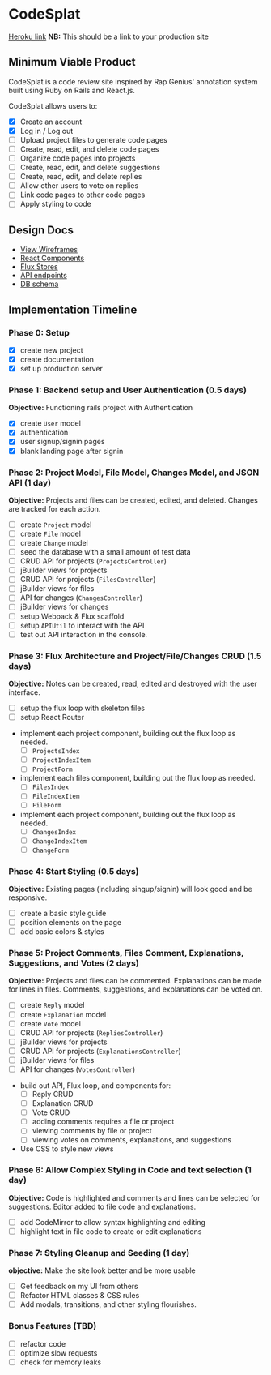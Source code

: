 # CodeSplat

[Heroku link][heroku] **NB:** This should be a link to your production site

[heroku]: https://mw-rgc.herokuapp.com/

## Minimum Viable Product

CodeSplat is a code review site inspired by Rap Genius' annotation system built using Ruby on Rails and React.js.

CodeSplat allows users to:

<!-- This is a Markdown checklist. Use it to keep track of your
progress. Put an x between the brackets for a checkmark: [x] -->

- [x] Create an account
- [x] Log in / Log out
- [ ] Upload project files to generate code pages
- [ ] Create, read, edit, and delete code pages
- [ ] Organize code pages into projects
- [ ] Create, read, edit, and delete suggestions
- [ ] Create, read, edit, and delete replies
- [ ] Allow other users to vote on replies
- [ ] Link code pages to other code pages
- [ ] Apply styling to code

## Design Docs
* [View Wireframes][views]
* [React Components][components]
* [Flux Stores][stores]
* [API endpoints][api-endpoints]
* [DB schema][schema]

[views]: ./docs/views.md
[components]: ./docs/components.md
[stores]: ./docs/stores.md
[api-endpoints]: ./docs/api-endpoints.md
[schema]: ./docs/schema.md

## Implementation Timeline

### Phase 0: Setup
- [x] create new project
- [x] create documentation
- [x] set up production server

### Phase 1: Backend setup and User Authentication (0.5 days)

**Objective:** Functioning rails project with Authentication

- [x] create `User` model
- [x] authentication
- [x] user signup/signin pages
- [x] blank landing page after signin

### Phase 2: Project Model, File Model, Changes Model, and JSON API (1 day)

**Objective:** Projects and files can be created, edited, and deleted. Changes are tracked for each action.

- [ ] create `Project` model
- [ ] create `File` model
- [ ] create `Change` model
- [ ] seed the database with a small amount of test data
- [ ] CRUD API for projects (`ProjectsController`)
- [ ] jBuilder views for projects
- [ ] CRUD API for projects (`FilesController`)
- [ ] jBuilder views for files
- [ ] API for changes (`ChangesController`)
- [ ] jBuilder views for changes
- [ ] setup Webpack & Flux scaffold
- [ ] setup `APIUtil` to interact with the API
- [ ] test out API interaction in the console.

### Phase 3: Flux Architecture and Project/File/Changes CRUD (1.5 days)

**Objective:** Notes can be created, read, edited and destroyed with the
user interface.

- [ ] setup the flux loop with skeleton files
- [ ] setup React Router
- implement each project component, building out the flux loop as needed.
  - [ ] `ProjectsIndex`
  - [ ] `ProjectIndexItem`
  - [ ] `ProjectForm`
- implement each files component, building out the flux loop as needed.
  - [ ] `FilesIndex`
  - [ ] `FileIndexItem`
  - [ ] `FileForm`
- implement each project component, building out the flux loop as needed.
  - [ ] `ChangesIndex`
  - [ ] `ChangeIndexItem`
  - [ ] `ChangeForm`

### Phase 4: Start Styling (0.5 days)

**Objective:** Existing pages (including singup/signin) will look good and be responsive.

- [ ] create a basic style guide
- [ ] position elements on the page
- [ ] add basic colors & styles

### Phase 5: Project Comments, Files Comment, Explanations, Suggestions, and Votes (2 days)

**Objective:** Projects and files can be commented. Explanations can be made for lines in files. Comments, suggestions, and explanations can be voted on.

- [ ] create `Reply` model
- [ ] create `Explanation` model
- [ ] create `Vote` model
- [ ] CRUD API for projects (`RepliesController`)
- [ ] jBuilder views for projects
- [ ] CRUD API for projects (`ExplanationsController`)
- [ ] jBuilder views for files
- [ ] API for changes (`VotesController`)
- build out API, Flux loop, and components for:
  - [ ] Reply CRUD
  - [ ] Explanation CRUD
  - [ ] Vote CRUD
  - [ ] adding comments requires a file or project
  - [ ] viewing comments by file or project
  - [ ] viewing votes on comments, explanations, and suggestions
- Use CSS to style new views

### Phase 6: Allow Complex Styling in Code and text selection (1 day)

**Objective:** Code is highlighted and comments and lines can be selected for suggestions. Editor added to file code and explanations.

- [ ] add CodeMirror to allow syntax highlighting and editing
- [ ] highlight text in file code to create or edit explanations

### Phase 7: Styling Cleanup and Seeding (1 day)

**objective:** Make the site look better and be more usable

- [ ] Get feedback on my UI from others
- [ ] Refactor HTML classes & CSS rules
- [ ] Add modals, transitions, and other styling flourishes.

### Bonus Features (TBD)
- [ ] refactor code
- [ ] optimize slow requests
- [ ] check for memory leaks

[phase-one]: ./docs/phases/phase1.md
[phase-two]: ./docs/phases/phase2.md
[phase-three]: ./docs/phases/phase3.md
[phase-four]: ./docs/phases/phase4.md
[phase-five]: ./docs/phases/phase5.md
